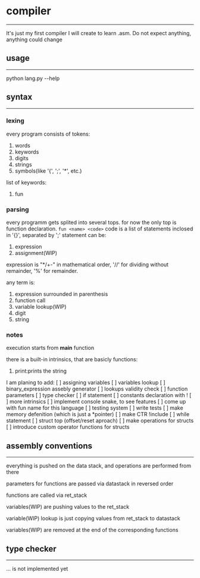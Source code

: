 # compiler
---
It's just my first compiler I will create to learn .asm.
Do not expect anything, anything could change
## usage
---
python lang.py --help
## syntax
---
### lexing
every program consists of tokens:
1. words
1. keywords
1. digits
1. strings
1. symbols(like '{', ';', '*', etc.)

list of keywords:
1. fun
### parsing
every programm gets splited into several tops.
for now the only top is function declaration.
`fun <name> <code>`
code is a list of statements inclosed in '{}', separated by ';'
statement can be:
1. expression
1. assignment(WIP)

expression is 
"*/+-" in mathematical order,
'//' for dividing without remainder,
 '%' for remainder.

any term is:
1. expression surrounded in parenthesis
1. function call
1. variable lookup(WIP)
1. digit
1. string
### notes
execution starts from **main** function	

there is a built-in intrinsics, that are basicly functions:
1. print:prints the string

I am planing to add:
[ ] assigning variables
[ ] variables lookup
[ ] binary_expression assebly generator
[ ] lookups validity check
[ ] function parameters
[ ] type checker
[ ] if statement
[ ] constants declaration with !
[ ] more intrinsics
[ ] implement console snake, to see features
[ ] come up with fun name for this language
[ ] testing system
[ ] write tests
[ ] make memory defenition (which is just a *pointer)
[ ] make CTR !include
[ ] while  statement
[ ] struct top (offset/reset aproach) 
[ ] make operations for structs
[ ] introduce custom operator functions for structs
## assembly conventions
---
everything is pushed on the data stack, and operations are performed from there

parameters for functions are passed via datastack in reversed order

functions are called via ret_stack

variables(WIP) are pushing values to the ret_stack

variable(WIP) lookup is just copying values from ret_stack to datastack

variables(WIP) are removed at the end of the corresponding functions
## type checker
---
... is not implemented yet
